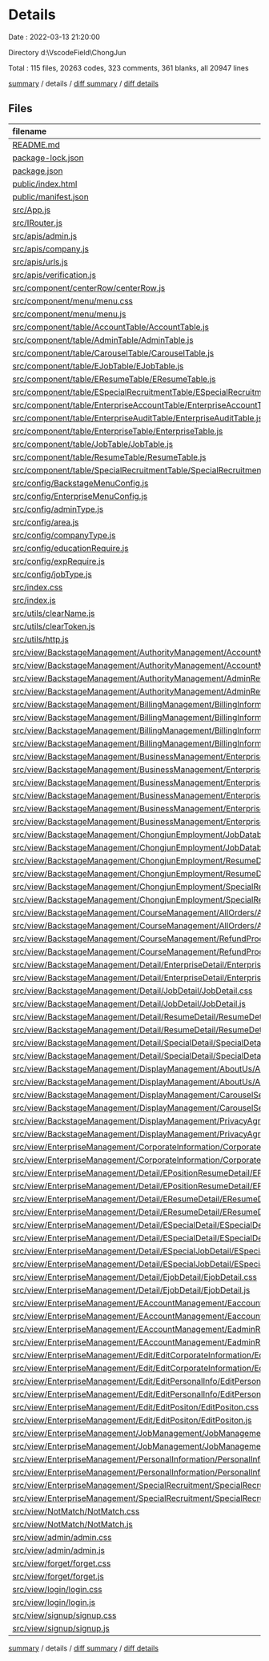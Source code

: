# Details

Date : 2022-03-13 21:20:00

Directory d:\VscodeField\ChongJun

Total : 115 files,  20263 codes, 323 comments, 361 blanks, all 20947 lines

[summary](results.md) / details / [diff summary](diff.md) / [diff details](diff-details.md)

## Files
| filename | language | code | comment | blank | total |
| :--- | :--- | ---: | ---: | ---: | ---: |
| [README.md](/README.md) | Markdown | 38 | 0 | 33 | 71 |
| [package-lock.json](/package-lock.json) | JSON | 12,034 | 0 | 1 | 12,035 |
| [package.json](/package.json) | JSON | 45 | 0 | 1 | 46 |
| [public/index.html](/public/index.html) | HTML | 20 | 23 | 1 | 44 |
| [public/manifest.json](/public/manifest.json) | JSON | 25 | 0 | 1 | 26 |
| [src/App.js](/src/App.js) | JavaScript | 17 | 1 | 3 | 21 |
| [src/IRouter.js](/src/IRouter.js) | JavaScript | 215 | 21 | 5 | 241 |
| [src/apis/admin.js](/src/apis/admin.js) | JavaScript | 452 | 32 | 3 | 487 |
| [src/apis/company.js](/src/apis/company.js) | JavaScript | 396 | 28 | 5 | 429 |
| [src/apis/urls.js](/src/apis/urls.js) | JavaScript | 97 | 70 | 5 | 172 |
| [src/apis/verification.js](/src/apis/verification.js) | JavaScript | 42 | 0 | 1 | 43 |
| [src/component/centerRow/centerRow.js](/src/component/centerRow/centerRow.js) | JavaScript | 14 | 0 | 2 | 16 |
| [src/component/menu/menu.css](/src/component/menu/menu.css) | CSS | 0 | 0 | 1 | 1 |
| [src/component/menu/menu.js](/src/component/menu/menu.js) | JavaScript | 119 | 13 | 10 | 142 |
| [src/component/table/AccountTable/AccountTable.js](/src/component/table/AccountTable/AccountTable.js) | JavaScript | 268 | 0 | 6 | 274 |
| [src/component/table/AdminTable/AdminTable.js](/src/component/table/AdminTable/AdminTable.js) | JavaScript | 174 | 0 | 4 | 178 |
| [src/component/table/CarouselTable/CarouselTable.js](/src/component/table/CarouselTable/CarouselTable.js) | JavaScript | 181 | 0 | 6 | 187 |
| [src/component/table/EJobTable/EJobTable.js](/src/component/table/EJobTable/EJobTable.js) | JavaScript | 124 | 0 | 7 | 131 |
| [src/component/table/EResumeTable/EResumeTable.js](/src/component/table/EResumeTable/EResumeTable.js) | JavaScript | 65 | 0 | 4 | 69 |
| [src/component/table/ESpecialRecruitmentTable/ESpecialRecruitmentTable.js](/src/component/table/ESpecialRecruitmentTable/ESpecialRecruitmentTable.js) | JavaScript | 86 | 0 | 3 | 89 |
| [src/component/table/EnterpriseAccountTable/EnterpriseAccountTable.js](/src/component/table/EnterpriseAccountTable/EnterpriseAccountTable.js) | JavaScript | 89 | 26 | 2 | 117 |
| [src/component/table/EnterpriseAuditTable/EnterpriseAuditTable.js](/src/component/table/EnterpriseAuditTable/EnterpriseAuditTable.js) | JavaScript | 123 | 0 | 3 | 126 |
| [src/component/table/EnterpriseTable/EnterpriseTable.js](/src/component/table/EnterpriseTable/EnterpriseTable.js) | JavaScript | 63 | 0 | 2 | 65 |
| [src/component/table/JobTable/JobTable.js](/src/component/table/JobTable/JobTable.js) | JavaScript | 118 | 0 | 7 | 125 |
| [src/component/table/ResumeTable/ResumeTable.js](/src/component/table/ResumeTable/ResumeTable.js) | JavaScript | 74 | 0 | 3 | 77 |
| [src/component/table/SpecialRecruitmentTable/SpecialRecruitmentTable.js](/src/component/table/SpecialRecruitmentTable/SpecialRecruitmentTable.js) | JavaScript | 80 | 0 | 3 | 83 |
| [src/config/BackstageMenuConfig.js](/src/config/BackstageMenuConfig.js) | JavaScript | 71 | 29 | 2 | 102 |
| [src/config/EnterpriseMenuConfig.js](/src/config/EnterpriseMenuConfig.js) | JavaScript | 27 | 1 | 2 | 30 |
| [src/config/adminType.js](/src/config/adminType.js) | JavaScript | 4 | 2 | 1 | 7 |
| [src/config/area.js](/src/config/area.js) | JavaScript | 36 | 2 | 1 | 39 |
| [src/config/companyType.js](/src/config/companyType.js) | JavaScript | 1 | 2 | 1 | 4 |
| [src/config/educationRequire.js](/src/config/educationRequire.js) | JavaScript | 1 | 2 | 1 | 4 |
| [src/config/expRequire.js](/src/config/expRequire.js) | JavaScript | 1 | 2 | 1 | 4 |
| [src/config/jobType.js](/src/config/jobType.js) | JavaScript | 1 | 2 | 1 | 4 |
| [src/index.css](/src/index.css) | CSS | 3 | 1 | 1 | 5 |
| [src/index.js](/src/index.js) | JavaScript | 10 | 0 | 3 | 13 |
| [src/utils/clearName.js](/src/utils/clearName.js) | JavaScript | 3 | 0 | 1 | 4 |
| [src/utils/clearToken.js](/src/utils/clearToken.js) | JavaScript | 3 | 0 | 0 | 3 |
| [src/utils/http.js](/src/utils/http.js) | JavaScript | 240 | 54 | 25 | 319 |
| [src/view/BackstageManagement/AuthorityManagement/AccountManagement/AccountManagement.css](/src/view/BackstageManagement/AuthorityManagement/AccountManagement/AccountManagement.css) | CSS | 0 | 0 | 1 | 1 |
| [src/view/BackstageManagement/AuthorityManagement/AccountManagement/AccountManagement.js](/src/view/BackstageManagement/AuthorityManagement/AccountManagement/AccountManagement.js) | JavaScript | 46 | 0 | 3 | 49 |
| [src/view/BackstageManagement/AuthorityManagement/AdminReview/AdminReview.css](/src/view/BackstageManagement/AuthorityManagement/AdminReview/AdminReview.css) | CSS | 0 | 0 | 1 | 1 |
| [src/view/BackstageManagement/AuthorityManagement/AdminReview/AdminReview.js](/src/view/BackstageManagement/AuthorityManagement/AdminReview/AdminReview.js) | JavaScript | 45 | 0 | 4 | 49 |
| [src/view/BackstageManagement/BillingManagement/BillingInformationCheck/BillingInformationCheck.css](/src/view/BackstageManagement/BillingManagement/BillingInformationCheck/BillingInformationCheck.css) | CSS | 0 | 0 | 1 | 1 |
| [src/view/BackstageManagement/BillingManagement/BillingInformationCheck/BillingInformationCheck.js](/src/view/BackstageManagement/BillingManagement/BillingInformationCheck/BillingInformationCheck.js) | JavaScript | 11 | 0 | 2 | 13 |
| [src/view/BackstageManagement/BillingManagement/BillingInformationProcessing/BillingInformationProcessing.css](/src/view/BackstageManagement/BillingManagement/BillingInformationProcessing/BillingInformationProcessing.css) | CSS | 0 | 0 | 1 | 1 |
| [src/view/BackstageManagement/BillingManagement/BillingInformationProcessing/BillingInformationProcessing.js](/src/view/BackstageManagement/BillingManagement/BillingInformationProcessing/BillingInformationProcessing.js) | JavaScript | 11 | 0 | 4 | 15 |
| [src/view/BackstageManagement/BusinessManagement/EnterpriseAccountManagement/EnterpriseAccountManagement.css](/src/view/BackstageManagement/BusinessManagement/EnterpriseAccountManagement/EnterpriseAccountManagement.css) | CSS | 0 | 0 | 1 | 1 |
| [src/view/BackstageManagement/BusinessManagement/EnterpriseAccountManagement/EnterpriseAccountManagement.js](/src/view/BackstageManagement/BusinessManagement/EnterpriseAccountManagement/EnterpriseAccountManagement.js) | JavaScript | 61 | 0 | 4 | 65 |
| [src/view/BackstageManagement/BusinessManagement/EnterpriseAudit/EnterpriseAudit.css](/src/view/BackstageManagement/BusinessManagement/EnterpriseAudit/EnterpriseAudit.css) | CSS | 0 | 0 | 1 | 1 |
| [src/view/BackstageManagement/BusinessManagement/EnterpriseAudit/EnterpriseAudit.js](/src/view/BackstageManagement/BusinessManagement/EnterpriseAudit/EnterpriseAudit.js) | JavaScript | 45 | 0 | 3 | 48 |
| [src/view/BackstageManagement/BusinessManagement/EnterpriseDetails/EnterpriseDetails.css](/src/view/BackstageManagement/BusinessManagement/EnterpriseDetails/EnterpriseDetails.css) | CSS | 0 | 0 | 1 | 1 |
| [src/view/BackstageManagement/BusinessManagement/EnterpriseDetails/EnterpriseDetails.js](/src/view/BackstageManagement/BusinessManagement/EnterpriseDetails/EnterpriseDetails.js) | JavaScript | 81 | 0 | 3 | 84 |
| [src/view/BackstageManagement/ChongjunEmployment/JobDatabase/JobDatabase.css](/src/view/BackstageManagement/ChongjunEmployment/JobDatabase/JobDatabase.css) | CSS | 0 | 0 | 1 | 1 |
| [src/view/BackstageManagement/ChongjunEmployment/JobDatabase/JobDatabase.js](/src/view/BackstageManagement/ChongjunEmployment/JobDatabase/JobDatabase.js) | JavaScript | 123 | 0 | 5 | 128 |
| [src/view/BackstageManagement/ChongjunEmployment/ResumeDatabase/ResumeDatabase.css](/src/view/BackstageManagement/ChongjunEmployment/ResumeDatabase/ResumeDatabase.css) | CSS | 0 | 0 | 1 | 1 |
| [src/view/BackstageManagement/ChongjunEmployment/ResumeDatabase/ResumeDatabase.js](/src/view/BackstageManagement/ChongjunEmployment/ResumeDatabase/ResumeDatabase.js) | JavaScript | 111 | 0 | 3 | 114 |
| [src/view/BackstageManagement/ChongjunEmployment/SpecialRecruitment/SpecialRecruitment.css](/src/view/BackstageManagement/ChongjunEmployment/SpecialRecruitment/SpecialRecruitment.css) | CSS | 0 | 0 | 1 | 1 |
| [src/view/BackstageManagement/ChongjunEmployment/SpecialRecruitment/SpecialRecruitment.js](/src/view/BackstageManagement/ChongjunEmployment/SpecialRecruitment/SpecialRecruitment.js) | JavaScript | 52 | 0 | 4 | 56 |
| [src/view/BackstageManagement/CourseManagement/AllOrders/AllOrders.css](/src/view/BackstageManagement/CourseManagement/AllOrders/AllOrders.css) | CSS | 0 | 0 | 1 | 1 |
| [src/view/BackstageManagement/CourseManagement/AllOrders/AllOrders.js](/src/view/BackstageManagement/CourseManagement/AllOrders/AllOrders.js) | JavaScript | 11 | 0 | 3 | 14 |
| [src/view/BackstageManagement/CourseManagement/RefundProcessing/RefundProcessing.css](/src/view/BackstageManagement/CourseManagement/RefundProcessing/RefundProcessing.css) | CSS | 0 | 0 | 1 | 1 |
| [src/view/BackstageManagement/CourseManagement/RefundProcessing/RefundProcessing.js](/src/view/BackstageManagement/CourseManagement/RefundProcessing/RefundProcessing.js) | JavaScript | 11 | 0 | 4 | 15 |
| [src/view/BackstageManagement/Detail/EnterpriseDetail/EnterpriseDetail.css](/src/view/BackstageManagement/Detail/EnterpriseDetail/EnterpriseDetail.css) | CSS | 0 | 0 | 1 | 1 |
| [src/view/BackstageManagement/Detail/EnterpriseDetail/EnterpriseDetail.js](/src/view/BackstageManagement/Detail/EnterpriseDetail/EnterpriseDetail.js) | JavaScript | 102 | 0 | 3 | 105 |
| [src/view/BackstageManagement/Detail/JobDetail/JobDetail.css](/src/view/BackstageManagement/Detail/JobDetail/JobDetail.css) | CSS | 3 | 0 | 0 | 3 |
| [src/view/BackstageManagement/Detail/JobDetail/JobDetail.js](/src/view/BackstageManagement/Detail/JobDetail/JobDetail.js) | JavaScript | 189 | 0 | 3 | 192 |
| [src/view/BackstageManagement/Detail/ResumeDetail/ResumeDetail.css](/src/view/BackstageManagement/Detail/ResumeDetail/ResumeDetail.css) | CSS | 3 | 0 | 0 | 3 |
| [src/view/BackstageManagement/Detail/ResumeDetail/ResumeDetail.js](/src/view/BackstageManagement/Detail/ResumeDetail/ResumeDetail.js) | JavaScript | 273 | 0 | 3 | 276 |
| [src/view/BackstageManagement/Detail/SpecialDetail/SpecialDetail.css](/src/view/BackstageManagement/Detail/SpecialDetail/SpecialDetail.css) | CSS | 0 | 0 | 1 | 1 |
| [src/view/BackstageManagement/Detail/SpecialDetail/SpecialDetail.js](/src/view/BackstageManagement/Detail/SpecialDetail/SpecialDetail.js) | JavaScript | 126 | 0 | 4 | 130 |
| [src/view/BackstageManagement/DisplayManagement/AboutUs/AboutUs.css](/src/view/BackstageManagement/DisplayManagement/AboutUs/AboutUs.css) | CSS | 3 | 0 | 0 | 3 |
| [src/view/BackstageManagement/DisplayManagement/AboutUs/AboutUs.js](/src/view/BackstageManagement/DisplayManagement/AboutUs/AboutUs.js) | JavaScript | 278 | 0 | 12 | 290 |
| [src/view/BackstageManagement/DisplayManagement/CarouselSettings/CarouselSettings.css](/src/view/BackstageManagement/DisplayManagement/CarouselSettings/CarouselSettings.css) | CSS | 0 | 0 | 1 | 1 |
| [src/view/BackstageManagement/DisplayManagement/CarouselSettings/CarouselSettings.js](/src/view/BackstageManagement/DisplayManagement/CarouselSettings/CarouselSettings.js) | JavaScript | 44 | 0 | 3 | 47 |
| [src/view/BackstageManagement/DisplayManagement/PrivacyAgreement/PrivacyAgreement.css](/src/view/BackstageManagement/DisplayManagement/PrivacyAgreement/PrivacyAgreement.css) | CSS | 3 | 0 | 1 | 4 |
| [src/view/BackstageManagement/DisplayManagement/PrivacyAgreement/PrivacyAgreement.js](/src/view/BackstageManagement/DisplayManagement/PrivacyAgreement/PrivacyAgreement.js) | JavaScript | 99 | 0 | 4 | 103 |
| [src/view/EnterpriseManagement/CorporateInformation/CorporateInformation.css](/src/view/EnterpriseManagement/CorporateInformation/CorporateInformation.css) | CSS | 0 | 0 | 1 | 1 |
| [src/view/EnterpriseManagement/CorporateInformation/CorporateInformation.js](/src/view/EnterpriseManagement/CorporateInformation/CorporateInformation.js) | JavaScript | 120 | 0 | 4 | 124 |
| [src/view/EnterpriseManagement/Detail/EPositionResumeDetail/EPositionResumeDetail.css](/src/view/EnterpriseManagement/Detail/EPositionResumeDetail/EPositionResumeDetail.css) | CSS | 0 | 0 | 1 | 1 |
| [src/view/EnterpriseManagement/Detail/EPositionResumeDetail/EPositionResumeDetail.js](/src/view/EnterpriseManagement/Detail/EPositionResumeDetail/EPositionResumeDetail.js) | JavaScript | 132 | 0 | 3 | 135 |
| [src/view/EnterpriseManagement/Detail/EResumeDetail/EResumeDetail.css](/src/view/EnterpriseManagement/Detail/EResumeDetail/EResumeDetail.css) | CSS | 0 | 0 | 1 | 1 |
| [src/view/EnterpriseManagement/Detail/EResumeDetail/EResumeDetail.js](/src/view/EnterpriseManagement/Detail/EResumeDetail/EResumeDetail.js) | JavaScript | 77 | 0 | 4 | 81 |
| [src/view/EnterpriseManagement/Detail/ESpecialDetail/ESpecialDetail.css](/src/view/EnterpriseManagement/Detail/ESpecialDetail/ESpecialDetail.css) | CSS | 0 | 0 | 1 | 1 |
| [src/view/EnterpriseManagement/Detail/ESpecialDetail/ESpecialDetail.js](/src/view/EnterpriseManagement/Detail/ESpecialDetail/ESpecialDetail.js) | JavaScript | 137 | 0 | 4 | 141 |
| [src/view/EnterpriseManagement/Detail/ESpecialJobDetail/ESpecialJobDetail.css](/src/view/EnterpriseManagement/Detail/ESpecialJobDetail/ESpecialJobDetail.css) | CSS | 0 | 0 | 1 | 1 |
| [src/view/EnterpriseManagement/Detail/ESpecialJobDetail/ESpecialJobDetail.js](/src/view/EnterpriseManagement/Detail/ESpecialJobDetail/ESpecialJobDetail.js) | JavaScript | 91 | 0 | 4 | 95 |
| [src/view/EnterpriseManagement/Detail/EjobDetail/EjobDetail.css](/src/view/EnterpriseManagement/Detail/EjobDetail/EjobDetail.css) | CSS | 0 | 0 | 1 | 1 |
| [src/view/EnterpriseManagement/Detail/EjobDetail/EjobDetail.js](/src/view/EnterpriseManagement/Detail/EjobDetail/EjobDetail.js) | JavaScript | 195 | 0 | 3 | 198 |
| [src/view/EnterpriseManagement/EAccountManagement/EaccountManagement/EAccountManagement.css](/src/view/EnterpriseManagement/EAccountManagement/EaccountManagement/EAccountManagement.css) | CSS | 0 | 0 | 1 | 1 |
| [src/view/EnterpriseManagement/EAccountManagement/EaccountManagement/EAccountManagement.js](/src/view/EnterpriseManagement/EAccountManagement/EaccountManagement/EAccountManagement.js) | JavaScript | 48 | 0 | 3 | 51 |
| [src/view/EnterpriseManagement/EAccountManagement/EadminReview/EAdminReview.css](/src/view/EnterpriseManagement/EAccountManagement/EadminReview/EAdminReview.css) | CSS | 0 | 0 | 1 | 1 |
| [src/view/EnterpriseManagement/EAccountManagement/EadminReview/EAdminReview.js](/src/view/EnterpriseManagement/EAccountManagement/EadminReview/EAdminReview.js) | JavaScript | 47 | 0 | 4 | 51 |
| [src/view/EnterpriseManagement/Edit/EditCorporateInformation/EditCorporateInformation.css](/src/view/EnterpriseManagement/Edit/EditCorporateInformation/EditCorporateInformation.css) | CSS | 0 | 0 | 1 | 1 |
| [src/view/EnterpriseManagement/Edit/EditCorporateInformation/EditCorporateInformation.js](/src/view/EnterpriseManagement/Edit/EditCorporateInformation/EditCorporateInformation.js) | JavaScript | 298 | 1 | 6 | 305 |
| [src/view/EnterpriseManagement/Edit/EditPersonalInfo/EditPersonalInfo.css](/src/view/EnterpriseManagement/Edit/EditPersonalInfo/EditPersonalInfo.css) | CSS | 0 | 0 | 1 | 1 |
| [src/view/EnterpriseManagement/Edit/EditPersonalInfo/EditPersonalInfo.js](/src/view/EnterpriseManagement/Edit/EditPersonalInfo/EditPersonalInfo.js) | JavaScript | 106 | 0 | 4 | 110 |
| [src/view/EnterpriseManagement/Edit/EditPositon/EditPositon.css](/src/view/EnterpriseManagement/Edit/EditPositon/EditPositon.css) | CSS | 0 | 0 | 1 | 1 |
| [src/view/EnterpriseManagement/Edit/EditPositon/EditPositon.js](/src/view/EnterpriseManagement/Edit/EditPositon/EditPositon.js) | JavaScript | 389 | 0 | 4 | 393 |
| [src/view/EnterpriseManagement/JobManagement/JobManagement.css](/src/view/EnterpriseManagement/JobManagement/JobManagement.css) | CSS | 0 | 0 | 1 | 1 |
| [src/view/EnterpriseManagement/JobManagement/JobManagement.js](/src/view/EnterpriseManagement/JobManagement/JobManagement.js) | JavaScript | 123 | 0 | 5 | 128 |
| [src/view/EnterpriseManagement/PersonalInformation/PersonalInformation.css](/src/view/EnterpriseManagement/PersonalInformation/PersonalInformation.css) | CSS | 3 | 0 | 0 | 3 |
| [src/view/EnterpriseManagement/PersonalInformation/PersonalInformation.js](/src/view/EnterpriseManagement/PersonalInformation/PersonalInformation.js) | JavaScript | 190 | 0 | 5 | 195 |
| [src/view/EnterpriseManagement/SpecialRecruitment/SpecialRecruitment.css](/src/view/EnterpriseManagement/SpecialRecruitment/SpecialRecruitment.css) | CSS | 0 | 0 | 1 | 1 |
| [src/view/EnterpriseManagement/SpecialRecruitment/SpecialRecruitment.js](/src/view/EnterpriseManagement/SpecialRecruitment/SpecialRecruitment.js) | JavaScript | 44 | 0 | 4 | 48 |
| [src/view/NotMatch/NotMatch.css](/src/view/NotMatch/NotMatch.css) | CSS | 10 | 0 | 0 | 10 |
| [src/view/NotMatch/NotMatch.js](/src/view/NotMatch/NotMatch.js) | JavaScript | 18 | 0 | 3 | 21 |
| [src/view/admin/admin.css](/src/view/admin/admin.css) | CSS | 16 | 0 | 4 | 20 |
| [src/view/admin/admin.js](/src/view/admin/admin.js) | JavaScript | 70 | 1 | 4 | 75 |
| [src/view/forget/forget.css](/src/view/forget/forget.css) | CSS | 34 | 0 | 1 | 35 |
| [src/view/forget/forget.js](/src/view/forget/forget.js) | JavaScript | 276 | 2 | 7 | 285 |
| [src/view/login/login.css](/src/view/login/login.css) | CSS | 31 | 0 | 1 | 32 |
| [src/view/login/login.js](/src/view/login/login.js) | JavaScript | 358 | 6 | 9 | 373 |
| [src/view/signup/signup.css](/src/view/signup/signup.css) | CSS | 34 | 0 | 1 | 35 |
| [src/view/signup/signup.js](/src/view/signup/signup.js) | JavaScript | 325 | 2 | 9 | 336 |

[summary](results.md) / details / [diff summary](diff.md) / [diff details](diff-details.md)